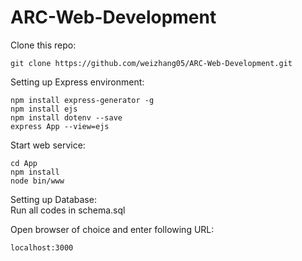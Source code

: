 # ARC-Web-Development

Clone this repo:
```
git clone https://github.com/weizhang05/ARC-Web-Development.git
```

Setting up Express environment:
```
npm install express-generator -g
npm install ejs
npm install dotenv --save
express App --view=ejs
```

Start web service:
```
cd App
npm install
node bin/www
```

Setting up Database:  
Run  all codes in  schema.sql

Open browser of choice and enter following URL:
```
localhost:3000
```